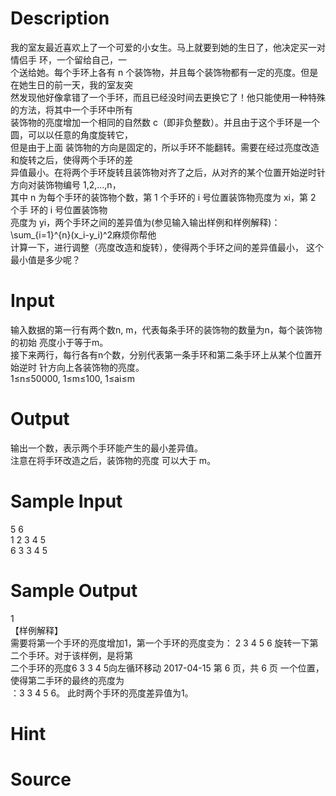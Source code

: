 
# Description

<div class="content"><div>我的室友最近喜欢上了一个可爱的小女生。马上就要到她的生日了，他决定买一对情侣手 环，一个留给自己，一</div>
<div>个送给她。每个手环上各有 n 个装饰物，并且每个装饰物都有一定的亮度。但是在她生日的前一天，我的室友突</div>
<div>然发现他好像拿错了一个手环，而且已经没时间去更换它了！他只能使用一种特殊的方法，将其中一个手环中所有</div>
<div>装饰物的亮度增加一个相同的自然数 c（即非负整数）。并且由于这个手环是一个圆，可以以任意的角度旋转它，</div>
<div>但是由于上面 装饰物的方向是固定的，所以手环不能翻转。需要在经过亮度改造和旋转之后，使得两个手环的差</div>
<div>异值最小。在将两个手环旋转且装饰物对齐了之后，从对齐的某个位置开始逆时针方向对装饰物编号 1,2,…,n，</div>
<div>其中 n 为每个手环的装饰物个数，第 1 个手环的 i 号位置装饰物亮度为 xi，第 2 个手 环的 i 号位置装饰物</div>
<div>亮度为 yi，两个手环之间的差异值为(参见输入输出样例和样例解释)： \sum_{i=1}^{n}(x_i-y_i)^2麻烦你帮他</div>
<div>计算一下，进行调整（亮度改造和旋转），使得两个手环之间的差异值最小， 这个最小值是多少呢？</div></div>

# Input

<div class="content"><div>输入数据的第一行有两个数n, m，代表每条手环的装饰物的数量为n，每个装饰物的初始 亮度小于等于m。</div>
<div>接下来两行，每行各有n个数，分别代表第一条手环和第二条手环上从某个位置开始逆时 针方向上各装饰物的亮度。</div>
<div>1≤n≤50000, 1≤m≤100, 1≤ai≤m</div></div>

# Output

<div class="content"><div>输出一个数，表示两个手环能产生的最小差异值。</div>
<div>注意在将手环改造之后，装饰物的亮度 可以大于 m。</div></div>

# Sample Input

<div class="content"><span class="sampledata">5 6<br/>
1 2 3 4 5<br/>
6 3 3 4 5</span></div>

# Sample Output

<div class="content"><span class="sampledata">1<br/>
【样例解释】<br/>
需要将第一个手环的亮度增加1，第一个手环的亮度变为： 2 3 4 5 6 旋转一下第二个手环。对于该样例，是将第<br/>
二个手环的亮度6 3 3 4 5向左循环移动 2017-04-15 第 6 页，共 6 页 一个位置，使得第二手环的最终的亮度为<br/>
：3 3 4 5 6。 此时两个手环的亮度差异值为1。<br/>
</span></div>

# Hint

<div class="content"><p></p></div>

# Source

<div class="content"><p><a href="problemset.php?search="></a></p></div>

